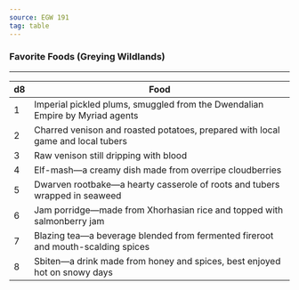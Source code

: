 ```yaml
---
source: EGW 191
tag: table
---
```


### Favorite Foods (Greying Wildlands)
---
|d8|Food|
|----|------------|
|1|Imperial pickled plums, smuggled from the Dwendalian Empire by Myriad agents|
|2|Charred venison and roasted potatoes, prepared with local game and local tubers|
|3|Raw venison still dripping with blood|
|4|Elf-mash—a creamy dish made from overripe cloudberries|
|5|Dwarven rootbake—a hearty casserole of roots and tubers wrapped in seaweed|
|6|Jam porridge—made from Xhorhasian rice and topped with salmonberry jam|
|7|Blazing tea—a beverage blended from fermented fireroot and mouth-scalding spices|
|8|Sbiten—a drink made from honey and spices, best enjoyed hot on snowy days|
